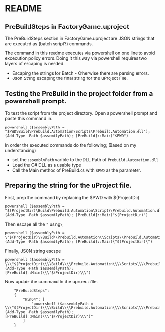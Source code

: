 # README

## PreBuildSteps in FactoryGame.uproject

The PreBuildSteps section in FactoryGame.uproject are JSON strings that are executed as (batch script?) commands.

The command in this readme executes via powershell on one line to avoid excecution policy errors.
Doing it this way via powershell requires two layers of escaping is needed. 
* Escaping the strings for Batch - Otherwise there are parsing errors.
* Json String escaping the final string for the uProject File.


## Testing the PreBuild in the project folder from a powershell prompt.
To test the script from the project directory. Open a powershell prompt and paste this command in.
```
powershell ($assemblyPath = "$PWD\Build\Prebuild.Automation\Scripts\Prebuild.Automation.dll");  (Add-Type -Path $assemblyPath); [PreBuild]::Main("$PWD")
```
In order the executed commands do the following; (Based on my understanding)
* set the `assemblyPath` varible to the DLL Path of `Prebuild.Automation.dll`
* Load the C# DLL as a usable type
* Call the Main method of PreBuild.cs with `$PWD` as the parameter.


## Preparing the string for the uProject file.
First, prep the command by replacing the $PWD with $(ProjectDir)
```
powershell ($assemblyPath = "$(ProjectDir)\Build\Prebuild.Automation\Scripts\Prebuild.Automation.dll");  (Add-Type -Path $assemblyPath); [PreBuild]::Main("$(ProjectDir)")
```

Then escape all the `"` using`\` 
```
powershell ($assemblyPath = \"$(ProjectDir)\\Build\\Prebuild.Automation\\Scripts\\Prebuild.Automation.dll\");  (Add-Type -Path $assemblyPath); [PreBuild]::Main(\"$(ProjectDir)\")
```

Finally, JSON string escape
```
powershell ($assemblyPath = \\\"$(ProjectDir)\\\\Build\\\\Prebuild.Automation\\\\Scripts\\\\Prebuild.Automation.dll\\\");  (Add-Type -Path $assemblyPath); [PreBuild]::Main(\\\"$(ProjectDir)\\\")
```

Now update the command in the uproject file.
```
	"PreBuildSteps":
	{
		"Win64": [
			"powershell ($assemblyPath = \\\"$(ProjectDir)\\\\Build\\\\Prebuild.Automation\\\\Scripts\\\\Prebuild.Automation.dll\\\");  (Add-Type -Path $assemblyPath); [PreBuild]::Main(\\\"$(ProjectDir)\\\")"
		]
	}
```
